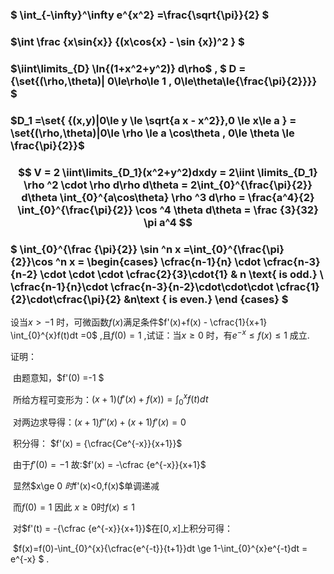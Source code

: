 ### $ \int_{-\infty}^\infty  e^{x^2} =\frac{\sqrt{\pi}}{2} $


### $\int \frac {x\sin{x}} {(x\cos{x} - \sin {x})^2 } $


### $\iint\limits_{D} \ln{(1+x^2+y^2)} d\rho$    ,    $ D ={\set{(\rho,\theta)| 0\le\rho\le 1 , 0\le\theta\le{\frac{\pi}{2}}}} $


### $D_1 =\set{ {(x,y)|0\le y \le \sqrt{a x - x^2}},0 \le x\le a } = \set{(\rho,\theta)|0\le \rho \le a \cos\theta , 0\le \theta \le \frac{\pi}{2}}$


### $$ V = 2 \iint\limits_{D_1}(x^2+y^2)dxdy = 2\iint \limits_{D_1} \rho ^2 \cdot \rho  d\rho d\theta  = 2\int_{0}^{\frac{\pi}{2}} d\theta \int_{0}^{a\cos\theta} \rho ^3  d\rho = \frac{a^4}{2} \int_{0}^{\frac{\pi}{2}} \cos ^4 \theta d\theta = \frac {3}{32} \pi a^4 $$


### $ \int_{0}^{\frac {\pi}{2}} \sin ^n x =\int_{0}^{\frac{\pi}{2}}\cos ^n x =   \begin{cases} \cfrac{n-1}{n} \cdot \cfrac{n-3}{n-2} \cdot \cdot \cdot \cfrac{2}{3}\cdot{1} & n \text{ is odd.} \\ \cfrac{n-1}{n}\cdot \cfrac{n-3}{n-2}\cdot\cdot\cdot \cfrac{1}{2}\cdot\cfrac{\pi}{2} &n\text { is even.} \end {cases} $



设当$x > -1$ 时，可微函数$f(x)$满足条件$f'(x)+f(x) - \cfrac{1}{x+1} \int_{0}^{x}f(t)dt =0$ ,且$f(0)=1$ ,试证：当$x \ge0$ 时，有$e^{-x}\le f(x) \le {1}$ 成立.

证明：

​	由题意知，$f'(0) =-1 $ 

​	所给方程可变形为：$(x+1)(f'(x)+f(x)) = \int_{0}^{x} f(t)dt$

​	对两边求导得：$(x+1)f''(x)+(x+1)f'(x) = 0$

​	积分得：	$f'(x) = {\cfrac{Ce^{-x}}{x+1}}$

​	由于$f'(0) =-1$ 故:$f'(x) = -\cfrac {e^{-x}}{x+1}$

​	显然$x\ge 0 $时$f'(x)<0$,$f(x)$单调递减	

​	而$f(0)=1$ 因此 $x\ge 0$时$f(x)\le 1$

​	对$f'(t) = -{\cfrac {e^{-x}}{x+1}}$在$[0,x]$上积分可得：

​	$f(x)=f(0)-\int_{0}^{x}{\cfrac{e^{-t}}{t+1}}dt \ge 1-\int_{0}^{x}e^{-t}dt = e^{-x} $ .





